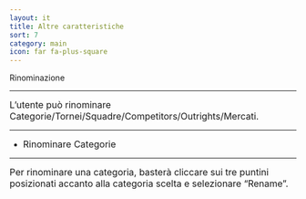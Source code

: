 ```yaml
---
layout: it
title: Altre caratteristiche
sort: 7
category: main
icon: far fa-plus-square
---
```

<p class="message">
   
</p>


Rinominazione

---


<font size="3">L’utente può rinominare Categorie/Tornei/Squadre/Competitors/Outrights/Mercati.</font>

---

- <font size="3">Rinominare Categorie</font> 

---

<font size="3">Per rinominare una categoria, basterà cliccare sui tre puntini posizionati accanto alla categoria scelta e selezionare “Rename”.</font> 